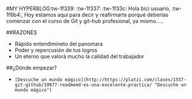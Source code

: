 #MY HYPERBLOG:tw-1f339: :tw-1f337: :tw-1f33c:
Hola bici usuario, :tw-1f6b4:, Hoy estamos aquí para decir y reafirmarte porqué deberías comenzar con el curso de Git y git-hub profesional, ya mismo.....


##RAZONES
- Rápido entendimineto del panomara
- Poder y repercusión de tus logros
- Un eterno que valorá  mucho la calidad del trabajador

##¿Dónde empezar?
- ``[Descuche un mundo mágico](http://https://platzi.com/clases/1557-git-github/19977-readmemd-es-una-excelente-practica/ "Descuche un mundo mágico")``
